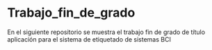 # Trabajo_fin_de_grado
En el siguiente repositorio se muestra el trabajo fin de grado de título aplicación para el sistema de etiquetado de sistemas BCI

